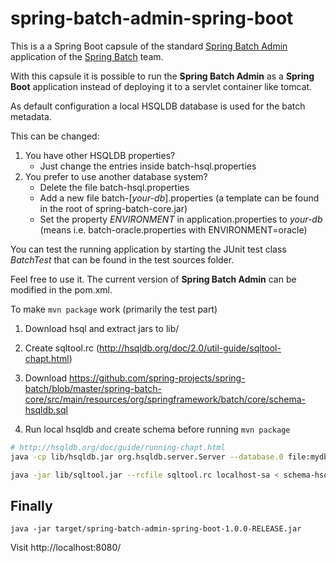 spring-batch-admin-spring-boot
================================

This is a a Spring Boot capsule of the standard [Spring Batch Admin](https://github.com/spring-projects/spring-batch-admin "Github") application of the [Spring Batch](http://projects.spring.io/spring-batch/ "SpringIO Page") team.

With this capsule it is possible to run the **Spring Batch Admin** as a **Spring Boot** application instead of deploying it to a servlet container like tomcat.

As default configuration a local HSQLDB database is used for the batch metadata.

This can be changed:

1. You have other HSQLDB properties?
	* Just change the entries inside batch-hsql.properties
2. You prefer to use another database system?
 	* Delete the file batch-hsql.properties
 	* Add a new file batch-[*your-db*].properties (a template can be found in the root of spring-batch-core.jar)
 	* Set the property *ENVIRONMENT* in application.properties to *your-db* (means i.e. batch-oracle.properties with ENVIRONMENT=oracle)

You can test the running application by starting the JUnit test class *BatchTest* that can be found in the test sources folder.

Feel free to use it. The current version of **Spring Batch Admin** can be modified in the pom.xml.


To make `mvn package` work (primarily the test part)

1. Download hsql and extract jars to lib/

1. Create sqltool.rc (http://hsqldb.org/doc/2.0/util-guide/sqltool-chapt.html)

1. Download https://github.com/spring-projects/spring-batch/blob/master/spring-batch-core/src/main/resources/org/springframework/batch/core/schema-hsqldb.sql

1. Run local hsqldb and create schema before running `mvn package`

```bash
# http://hsqldb.org/doc/guide/running-chapt.html
java -cp lib/hsqldb.jar org.hsqldb.server.Server --database.0 file:mydb --dbname.0 xdb &

java -jar lib/sqltool.jar --rcfile sqltool.rc localhost-sa < schema-hsql-create.sql
```

## Finally

```
java -jar target/spring-batch-admin-spring-boot-1.0.0-RELEASE.jar
```

Visit http://localhost:8080/
